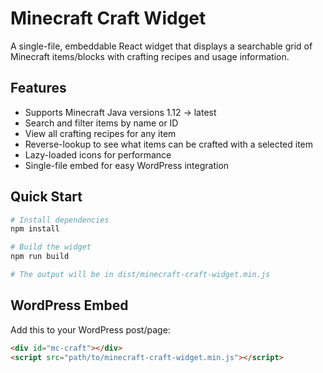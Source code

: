 # Minecraft Craft Widget

A single-file, embeddable React widget that displays a searchable grid of Minecraft items/blocks with crafting recipes and usage information.

## Features

- Supports Minecraft Java versions 1.12 → latest
- Search and filter items by name or ID
- View all crafting recipes for any item
- Reverse-lookup to see what items can be crafted with a selected item
- Lazy-loaded icons for performance
- Single-file embed for easy WordPress integration

## Quick Start

```bash
# Install dependencies
npm install

# Build the widget
npm run build

# The output will be in dist/minecraft-craft-widget.min.js
```

## WordPress Embed

Add this to your WordPress post/page:

```html
<div id="mc-craft"></div>
<script src="path/to/minecraft-craft-widget.min.js"></script>
```